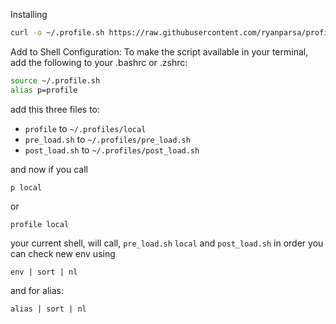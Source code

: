 Installing
```sh
curl -o ~/.profile.sh https://raw.githubusercontent.com/ryanparsa/profile.sh/main/profile.sh
```


Add to Shell Configuration: To make the script available in your terminal, add the following to your .bashrc or .zshrc:
```sh
source ~/.profile.sh
alias p=profile
```


add this three files to: 
- `profile` to `~/.profiles/local`
- `pre_load.sh` to `~/.profiles/pre_load.sh`
- `post_load.sh` to `~/.profiles/post_load.sh`


and now if you call 
```
p local
```
or 

```
profile local
```


your current shell, will call, `pre_load.sh` `local` and `post_load.sh` in order
you can check new env using 

```
env | sort | nl
```

and for alias:
```
alias | sort | nl
```

